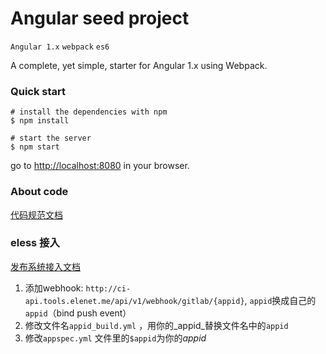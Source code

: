 # Angular seed project

`Angular 1.x` `webpack` `es6` 

A complete, yet simple, starter for Angular 1.x using Webpack.


### Quick start

```
# install the dependencies with npm
$ npm install

# start the server
$ npm start

```

go to [http://localhost:8080](http://localhost:8080) in your browser.

### About code

[代码规范文档](http://wiki.ele.to:8090/pages/viewpage.action?pageId=16807568)


### eless 接入


[发布系统接入文档](http://wiki.ele.to:8090/pages/viewpage.action?pageId=16552328)

1. 添加webhook: `http://ci-api.tools.elenet.me/api/v1/webhook/gitlab/{appid}`, `appid`换成自己的`appid`（bind push event）
2. 修改文件名`appid_build.yml` ，用你的_appid_替换文件名中的`appid`
3. 修改`appspec.yml` 文件里的`$appid`为你的*appid*
